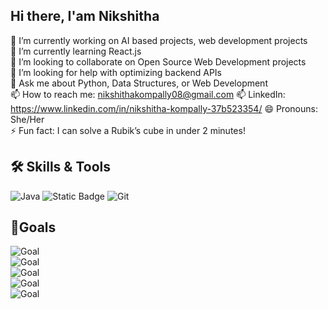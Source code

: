 ## Hi there, I'am Nikshitha

<!--
**KompallyNikshitha/KompallyNikshitha** is a ✨ _special_ ✨ repository because its `README.md` (this file) appears on your GitHub profile.

Here are some ideas to get you started:
-->
🔭 I’m currently working on AI based projects, web development projects  
🌱 I’m currently learning React.js  
👯 I’m looking to collaborate on Open Source Web Development projects  
🤔 I’m looking for help with optimizing backend APIs  
💬 Ask me about Python, Data Structures, or Web Development  
📫 How to reach me: nikshithakompally08@gmail.com 
📫 LinkedIn: https://www.linkedin.com/in/nikshitha-kompally-37b523354/
😄 Pronouns: She/Her  
⚡ Fun fact: I can solve a Rubik’s cube in under 2 minutes!  


## 🛠 Skills & Tools
![Java](https://img.shields.io/badge/Java-ED8B00?style=for-the-badge&logo=java&logoColor=white)
![Static Badge](https://img.shields.io/badge/Label-R?style=flat&logo=slug&logoColor=blue&logoSize=auto&label=R&labelColor=black&color=green)
![Git](https://img.shields.io/badge/Git-F05032?style=for-the-badge&logo=git&logoColor=white)

## 🎯Goals
![Goal](https://img.shields.io/badge/Goal-Becoming%20a%20Full--Stack%20Developer-blue?style=for-the-badge&logo=github)  
![Goal](https://img.shields.io/badge/Goal-Contribute%20to%20Open%20Source-green?style=for-the-badge&logo=open-source-initiative)  
![Goal](https://img.shields.io/badge/Goal-Learn%20Machine%20Learning-orange?style=for-the-badge&logo=python)  
![Goal](https://img.shields.io/badge/Goal-Explore%20Cloud%20Computing-purple?style=for-the-badge&logo=googlecloud)  
![Goal](https://img.shields.io/badge/Goal-Improve%20Problem%20Solving-yellow?style=for-the-badge&logo=leetcode)  

